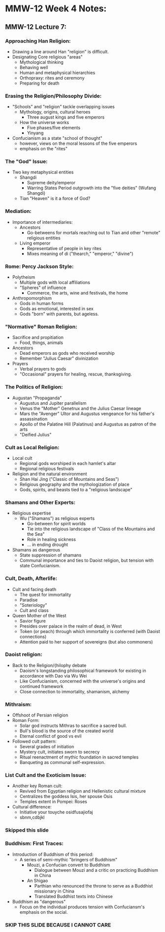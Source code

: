 # MMW-12 Week 4 Notes:

## MMW-12 Lecture 7:
### Approaching Han Religion:
- Drawing a line around Han "religion" is difficult.
- Designating Core religious "areas"
  - Mythological thinking
  - Behaving well
  - Human and metaphysical hierarchies
  - Orthopraxy: rites and ceremony
  - Preparing for death

### Erasing the Religion/Philosophy Divide:
- "Schools" and "religion" tackle overlapping issues
  - Mythology, origins, cultural heroes
    - Three august kings and five emperors
  - How the universe works
    - Five phases/five elements
    - Yinyang
- Confucianism as a state "school of thought"
  - however, views on the moral lessons of the five emperors
  - emphasis on the "rites"

### The "God" Issue:
- Two key metaphysical entities
  - Shangdi
    - Supreme deity/emperor
    - Warring States Period outgrowth into the "five deities" (Wufang Shangdi)
  - Tian "Heaven" is it a force of God?

### Mediation:
- Importance of intermediaries:
  - Ancestors
    - Go-betweens for mortals reaching out to Tian and other "remote" religious entities
  - Living emperor
    - Representative of people in key rites
    - Mixes meaning of di ("thearch," "emperor," "divine")

### Rome: Percy Jackson Style:
- Polytheism
  - Multiple gods with local affiliations
  - "Spheres" of influence
    - Commerce, the arts, wine and festivals, the home
- Anthropomorphism
  - Gods in human forms
  - Gods as emotional, interested in sex
  - Gods "born" with parents, but ageless.
 
### "Normative" Roman Religion:
- Sacrifice and propitiation
  - Food, things, animals
- Ancestors
  - Dead emperors as gods who received worship
  - Remember "Julius Caesar" divinization
- Prayers
  - Verbal prayers to gods
  - "Occasional" prayers for healing, rescue, thanksgiving. 

### The Politics of Religion:
- Augustan "Propaganda"
  - Augustus and Jupiter parallelism
  - Venus the "Mother" Genetrux and the Julius Caesar lineage
  - Mars the "Avenger" Ultor and Augustus vengeance for his father's assassination
  - Apollo of the Palatine Hill (Palatinus) and Augustus as patron of the arts
  - "Deified Julius"

### Cult as Local Religion:
- Local cult
   - Regional gods worshiped in each hamlet's altar
   - Regional religious festivals
- Religion and the natural environment
  - Shan Hai Jing ("Classic of Mountains and Seas")
  - Religious geography and the mythologization of place
  - Gods, spirits, and beasts tied to a "religious landscape"
  
### Shamans and Other Experts:
- Religious expertise
  - Wu ("Shamans") as religious experts
    - Go-between for spirit worlds
    - Tie into the religious landscape of "Class of the Mountains and the Sea"
    - Role in healing sickness
    - ... in ending drought
- Shamans as dangerous
  - State suppression of shamans
  - Communal importance and ties to Daoist religion, but tension with state Confucianism.

### Cult, Death, Afterlife:
- Cult and facing death
  - The quest for immortality
  - Paradise
  - "Soteriology"
  - Cult and class
- Queen Mother of the West
  - Savior figure
  - Presides over palace in the realm of dead, in West
  - Token (or peach) through which immortality is conferred (with Daoist connections)
  - Attention paid to her support of sovereigns (but also commoners)
 
### Daoist religion:
- Back to the Religion/{hilophy debate
  - Daoism's longstanding philosophical framework for existing in accordance with Dao via Wu Wei
  - Like Confucianism, concerned with the universe's origins and continued framework
  - Close connection to immortality, shamanism, alchemy

### Mithraism:
- Offshoot of Persian religion
- Roman Form:
  - Solar god instructs Mithras to sacrifice a sacred bull.
  - Bull's blood is the source of the created world
  - Eternal conflict of good vs evil
- Followed cult pattern:
  - Several grades of initiation
  - Mystery cult, initiates sworn to secrecy
  - Ritual reenactment of mythic foundation in sacred temples
  - Banqueting as communal self-expression.
 
### List Cult and the Exoticism Issue:
- Another key Roman cult:
  - Revived from Egyptian religion and Hellenistic cultural mixture
  - Centralizes the goddess Isis, her spouse Osis
  - Temples extent in Pompei:  Roses
- Cultural difference:
  - Initiative your touyche osidfusajiofaj
  - sbnm,cdbjkl

### Skipped this slide

### Buddhism: First Traces:
- Introduction of Buddhism of this period:
  - A series of semi-mythic "bringers of Buddhism"
    - Mouzi, a Confucian convert to Buddhism
      - Dialogue between Mouzi and a critic on practicing Buddhism in China
    - An Shigao
      - Parthian who renounced the throne to serve as a Buddhist missionary in China
      - Translated Buddhist texts into Chinese
- Buddhism as "dangerous"
  - Focus on the individual produces tension with Confuciansm's emphasis on the social.
 
### SKIP THIS SLIDE BECAUSE I CANNOT CARE 
